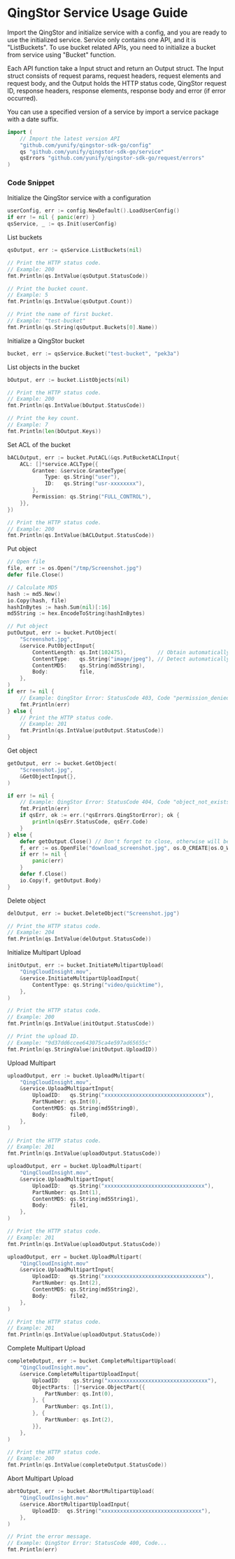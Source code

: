 # QingStor Service Usage Guide

Import the QingStor and initialize service with a config, and you are ready to use the initialized service. Service only contains one API, and it is "ListBuckets".
To use bucket related APIs, you need to initialize a bucket from service using "Bucket" function.

Each API function take a Input struct and return an Output struct. The Input struct consists of request params, request headers, request elements and request body, and the Output holds the HTTP status code, QingStor request ID, response headers, response elements, response body and error (if error occurred).

You can use a specified version of a service by import a service package with a date suffix.

``` go
import (
	// Import the latest version API
	"github.com/yunify/qingstor-sdk-go/config"
	qs "github.com/yunify/qingstor-sdk-go/service"
	qsErrors "github.com/yunify/qingstor-sdk-go/request/errors"
)
```

### Code Snippet

Initialize the QingStor service with a configuration

``` go
userConfig, err := config.NewDefault().LoadUserConfig()
if err != nil { panic(err) }
qsService, _ := qs.Init(userConfig)
```

List buckets

``` go
qsOutput, err := qsService.ListBuckets(nil)

// Print the HTTP status code.
// Example: 200
fmt.Println(qs.IntValue(qsOutput.StatusCode))

// Print the bucket count.
// Example: 5
fmt.Println(qs.IntValue(qsOutput.Count))

// Print the name of first bucket.
// Example: "test-bucket"
fmt.Println(qs.String(qsOutput.Buckets[0].Name))
```

Initialize a QingStor bucket

``` go
bucket, err := qsService.Bucket("test-bucket", "pek3a")
```

List objects in the bucket

``` go
bOutput, err := bucket.ListObjects(nil)

// Print the HTTP status code.
// Example: 200
fmt.Println(qs.IntValue(bOutput.StatusCode))

// Print the key count.
// Example: 7
fmt.Println(len(bOutput.Keys))
```

Set ACL of the bucket

``` go
bACLOutput, err := bucket.PutACL(&qs.PutBucketACLInput{
	ACL: []*service.ACLType{{
		Grantee: &service.GranteeType{
			Type: qs.String("user"),
			ID:   qs.String("usr-xxxxxxxx"),
		},
		Permission: qs.String("FULL_CONTROL"),
	}},
})

// Print the HTTP status code.
// Example: 200
fmt.Println(qs.IntValue(bACLOutput.StatusCode))
```

Put object

``` go
// Open file
file, err := os.Open("/tmp/Screenshot.jpg")
defer file.Close()

// Calculate MD5
hash := md5.New()
io.Copy(hash, file)
hashInBytes := hash.Sum(nil)[:16]
md5String := hex.EncodeToString(hashInBytes)

// Put object
putOutput, err := bucket.PutObject(
	"Screenshot.jpg",
	&service.PutObjectInput{
		ContentLength: qs.Int(102475),          // Obtain automatically if empty
		ContentType:   qs.String("image/jpeg"), // Detect automatically if empty
		ContentMD5:    qs.String(md5String),
		Body:          file,
	},
)
if err != nil {
	// Example: QingStor Error: StatusCode 403, Code "permission_denied"...
	fmt.Println(err)
} else {
	// Print the HTTP status code.
	// Example: 201
	fmt.Println(qs.IntValue(putOutput.StatusCode))
}
```

Get object

``` go
getOutput, err := bucket.GetObject(
	"Screenshot.jpg",
	&GetObjectInput{},
)

if err != nil {
	// Example: QingStor Error: StatusCode 404, Code "object_not_exists"...
	fmt.Println(err)
	if qsErr, ok := err.(*qsErrors.QingStorError); ok {
		println(qsErr.StatusCode, qsErr.Code)
	}
} else {
	defer getOutput.Close() // Don't forget to close, otherwise will be leaking connections
	f, err := os.OpenFile("download_screenshot.jpg", os.O_CREATE|os.O_WRONLY, 0600)
	if err != nil {
		panic(err)
	}
	defer f.Close()
	io.Copy(f, getOutput.Body)
}
```


Delete object

``` go
delOutput, err := bucket.DeleteObject("Screenshot.jpg")

// Print the HTTP status code.
// Example: 204
fmt.Println(qs.IntValue(delOutput.StatusCode))
```

Initialize Multipart Upload

``` go
initOutput, err := bucket.InitiateMultipartUpload(
	"QingCloudInsight.mov",
	&service.InitiateMultipartUploadInput{
		ContentType: qs.String("video/quicktime"),
	},
)

// Print the HTTP status code.
// Example: 200
fmt.Println(qs.IntValue(initOutput.StatusCode))

// Print the upload ID.
// Example: "9d37dd6ccee643075ca4e597ad65655c"
fmt.Println(qs.StringValue(initOutput.UploadID))
```

Upload Multipart

``` go
uploadOutput, err := bucket.UploadMultipart(
	"QingCloudInsight.mov",
	&service.UploadMultipartInput{
		UploadID:   qs.String("xxxxxxxxxxxxxxxxxxxxxxxxxxxxxxxx"),
		PartNumber: qs.Int(0),
		ContentMD5: qs.String(md5String0),
		Body:       file0,
	},
)

// Print the HTTP status code.
// Example: 201
fmt.Println(qs.IntValue(uploadOutput.StatusCode))

uploadOutput, err = bucket.UploadMultipart(
	"QingCloudInsight.mov",
	&service.UploadMultipartInput{
		UploadID:   qs.String("xxxxxxxxxxxxxxxxxxxxxxxxxxxxxxxx"),
		PartNumber: qs.Int(1),
		ContentMD5: qs.String(md5String1),
		Body:       file1,
	},
)

// Print the HTTP status code.
// Example: 201
fmt.Println(qs.IntValue(uploadOutput.StatusCode))

uploadOutput, err = bucket.UploadMultipart(
	"QingCloudInsight.mov"
	&service.UploadMultipartInput{
		UploadID:   qs.String("xxxxxxxxxxxxxxxxxxxxxxxxxxxxxxxx"),
		PartNumber: qs.Int(2),
		ContentMD5: qs.String(md5String2),
		Body:       file2,
	},
)

// Print the HTTP status code.
// Example: 201
fmt.Println(qs.IntValue(uploadOutput.StatusCode))
```

Complete Multipart Upload

``` go
completeOutput, err := bucket.CompleteMultipartUpload(
	"QingCloudInsight.mov",
	&service.CompleteMultipartUploadInput{
		UploadID:    qs.String("xxxxxxxxxxxxxxxxxxxxxxxxxxxxxxxx"),
		ObjectParts: []*service.ObjectPart{{
			PartNumber: qs.Int(0),
		}, {
			PartNumber: qs.Int(1),
		}, {
			PartNumber: qs.Int(2),
		}},
	},
)

// Print the HTTP status code.
// Example: 200
fmt.Println(qs.IntValue(completeOutput.StatusCode))
```

Abort Multipart Upload

``` go
abrtOutput, err := bucket.AbortMultipartUpload(
	"QingCloudInsight.mov"
	&service.AbortMultipartUploadInput{
		UploadID:  qs.String("xxxxxxxxxxxxxxxxxxxxxxxxxxxxxxxx"),
	},
)

// Print the error message.
// Example: QingStor Error: StatusCode 400, Code...
fmt.Println(err)
```
